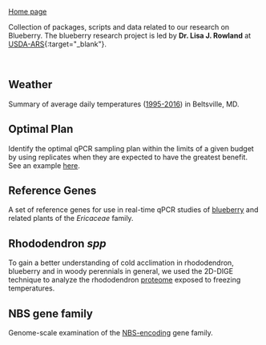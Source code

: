 [Home page](../)  

Collection of packages, scripts and data related to our research on Blueberry. The blueberry research project is led by **Dr. Lisa J. Rowland** at [USDA-ARS](http://www.ars.usda.gov/pandp/people/people.htm?personid=4849){:target="_blank"}.

<br>

## Weather
Summary of average daily temperatures ([1995-2016](weather.md)) in Beltsville, MD. 

## Optimal Plan  
Identify the optimal qPCR sampling plan within the limits of a given budget by using replicates when they are expected to have the greatest benefit. See an example [here](optimal_Plan.md). 

## Reference Genes  
A set of reference genes for use in real-time qPCR studies of [blueberry](references.md) and related plants of the *Ericaceae* family.

## Rhododendron *spp*
To gain a better understanding of cold acclimation in rhododendron, blueberry and in woody perennials in general, we used the 2D-DIGE technique to analyze the rhododendron [proteome](rhody.md) exposed to freezing temperatures.   

## NBS gene family
Genome-scale examination of the [NBS-encoding](nbs.md) gene family.

